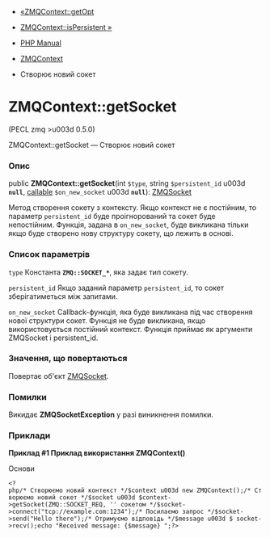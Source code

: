 - [«ZMQContext::getOpt](zmqcontext.getopt.md)
- [ZMQContext::isPersistent »](zmqcontext.ispersistent.md)

- [PHP Manual](index.md)
- [ZMQContext](class.zmqcontext.md)
- Створює новий сокет

# ZMQContext::getSocket

(PECL zmq \>u003d 0.5.0)

ZMQContext::getSocket — Створює новий сокет

### Опис

public **ZMQContext::getSocket**(int `$type`, string `$persistent_id` u003d
**`null`**, [callable](language.types.callable.md) `$on_new_socket` u003d
**`null`**): [ZMQSocket](class.zmqsocket.md)

Метод створення сокету з контексту. Якщо контекст не є
постійним, то параметр `persistent_id` буде проігнорований та сокет
буде непостійним. Функція, задана в `on_new_socket`, буде викликана
тільки якщо буде створено нову структуру сокету, що лежить в основі.

### Список параметрів

`type`
Константа **`ZMQ::SOCKET_*`**, яка задає тип сокету.

`persistent_id`
Якщо заданий параметр `persistent_id`, то сокет зберігатиметься між
запитами.

`on_new_socket`
Callback-функція, яка буде викликана під час створення нової структури
сокет. Функція не буде викликана, якщо використовується постійний контекст.
Функція приймає як аргументи ZMQSocket і persistent_id.

### Значення, що повертаються

Повертає об'єкт [ZMQSocket](class.zmqsocket.md).

### Помилки

Викидає **ZMQSocketException** у разі виникнення помилки.

### Приклади

**Приклад #1 Приклад використання **ZMQContext()****

Основи

` <?php/* Створюємо новий контекст */$context u003d new ZMQContext();/* Створюємо новий сокет */$socket u003d $context->getSocket(ZMQ::SOCKET_REQ, '' сокетом */$socket->connect("tcp://example.com:1234");/* Посилаємо запрос */$socket->send("Hello there");/* Отримуємо відповідь */$message u003d $ socket->recv();echo "Received message: {$message}
";?> `
